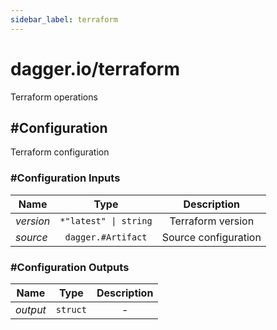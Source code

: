 ```yaml
---
sidebar_label: terraform
---
```


# dagger.io/terraform

Terraform operations

## #Configuration

Terraform configuration

### #Configuration Inputs

| Name             | Type                     | Description            |
| -------------    |:-------------:           |:-------------:         |
|*version*         | `*"latest" \| string`    |Terraform version       |
|*source*          | `dagger.#Artifact`       |Source configuration    |

### #Configuration Outputs

| Name             | Type              | Description        |
| -------------    |:-------------:    |:-------------:     |
|*output*          | `struct`          |-                   |

